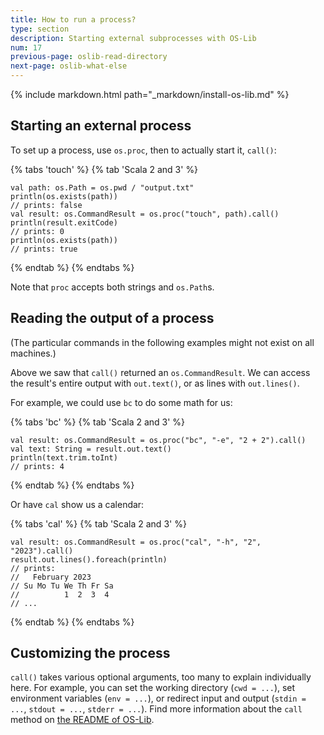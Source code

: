 ```yaml
---
title: How to run a process?
type: section
description: Starting external subprocesses with OS-Lib
num: 17
previous-page: oslib-read-directory
next-page: oslib-what-else
---
```


{% include markdown.html path="_markdown/install-os-lib.md" %}

## Starting an external process

To set up a process, use `os.proc`, then to actually start it,
`call()`:

{% tabs 'touch' %}
{% tab 'Scala 2 and 3' %}
```
val path: os.Path = os.pwd / "output.txt"
println(os.exists(path))
// prints: false
val result: os.CommandResult = os.proc("touch", path).call()
println(result.exitCode)
// prints: 0
println(os.exists(path))
// prints: true
```
{% endtab %}
{% endtabs %}

Note that `proc` accepts both strings and `os.Path`s.

## Reading the output of a process

(The particular commands in the following examples might not exist on all
machines.)

Above we saw that `call()` returned an `os.CommandResult`. We can
access the result's entire output with `out.text()`, or as lines
with `out.lines()`.

For example, we could use `bc` to do some math for us:

{% tabs 'bc' %}
{% tab 'Scala 2 and 3' %}
```
val result: os.CommandResult = os.proc("bc", "-e", "2 + 2").call()
val text: String = result.out.text()
println(text.trim.toInt)
// prints: 4
```
{% endtab %}
{% endtabs %}

Or have `cal` show us a calendar:

{% tabs 'cal' %}
{% tab 'Scala 2 and 3' %}
```
val result: os.CommandResult = os.proc("cal", "-h", "2", "2023").call()
result.out.lines().foreach(println)
// prints:
//   February 2023
// Su Mo Tu We Th Fr Sa
//          1  2  3  4
// ...
```
{% endtab %}
{% endtabs %}

## Customizing the process

`call()` takes various optional arguments, too many to explain
individually here. For example, you can set the working directory
(`cwd = ...`), set environment variables (`env = ...`), or redirect
input and output (`stdin = ...`, `stdout = ...`, `stderr = ...`).
Find more information about the `call` method on [the README of OS-Lib](https://github.com/com-lihaoyi/os-lib#osproccall).

